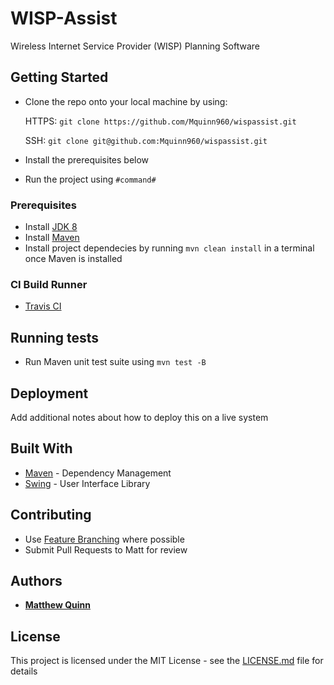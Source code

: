 # WISP-Assist

Wireless Internet Service Provider (WISP) Planning Software

## Getting Started

* Clone the repo onto your local machine by using:

    HTTPS: ```git clone https://github.com/Mquinn960/wispassist.git```
    
    SSH: ```git clone git@github.com:Mquinn960/wispassist.git```
   
* Install the prerequisites below
* Run the project using ```#command#```

### Prerequisites

* Install [JDK 8](http://www.oracle.com/technetwork/java/javase/downloads/jdk8-downloads-2133151.html)
* Install [Maven](http://maven.apache.org/download.cgi)
* Install project dependecies by running ```mvn clean install``` in a terminal once Maven is installed

### CI Build Runner

* [Travis CI](https://travis-ci.com/Mquinn960/wispassist)

## Running tests

* Run Maven unit test suite using ```mvn test -B```

## Deployment

Add additional notes about how to deploy this on a live system

## Built With

* [Maven](https://maven.apache.org/) - Dependency Management
* [Swing](https://docs.oracle.com/javase/tutorial/uiswing/) - User Interface Library

## Contributing

* Use [Feature Branching](https://www.atlassian.com/git/tutorials/comparing-workflows/feature-branch-workflow) where possible
* Submit Pull Requests to Matt for review

## Authors

* **[Matthew Quinn](http://mquinn.co.uk)**

## License

This project is licensed under the MIT License - see the [LICENSE.md](LICENSE.md) file for details